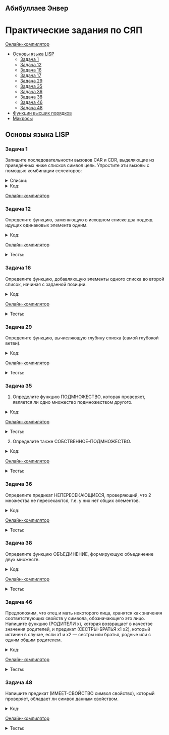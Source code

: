 ## Абибуллаев Энвер

# Практические задания по СЯП
[Онлайн-компилятор](https://rextester.com/l/common_lisp_online_compiler)
- [Основы языка LISP](#Основы-языка-LISP)
  - [Задача 1](#Задача-1)
  - [Задача 12](#Задача-12)
  - [Задача 16](#Задача-16)
  - [Задача 17](#Задача-17)
  - [Задача 29](#Задача-29)
  - [Задача 35](#Задача-35)
  - [Задача 36](#Задача-36)
  - [Задача 38](#Задача-38)
  - [Задача 46](#Задача-46)
  - [Задача 48](#Задача-48)
- [Функции высших порядков](#Функции-высших-порядков)
- [Макросы](#Макросы)
  
## Основы языка LISP
### Задача 1
  Запишите последовательности вызовов CAR и CDR, выделяющие из приведённых ниже списков символ цель. Упростите эти вызовы с помощью комбинации селекторов:
<details><summary>Списки:</summary>
<p>
 
  ```lisp
  (1 2 цель 3 4)
  ((1) (2 цель) (3 (4)))
  ((1 (2 (3 4 цель))))
  ```
</p>
</details>
<details><summary>Код:</summary>
<p>
	
  ```lisp
 Input: (print (caar(cdaddr '(1 2 '(цель) 3 4))))
 Output: ЦЕЛЬ

 Input: (print (caar(cdadr(cadr '((1) (2 '(цель)) (3 (4)))))))
 Output: ЦЕЛЬ

 Input: (print (caadar(cddar(cdadar '((1 (2 (3 4 '(цель)))))))))
 Output: ЦЕЛЬ
  ```
</p>
</details>

[Онлайн-компилятор](https://rextester.com/l/common_lisp_online_compiler)

### Задача 12
  Определите функцию, заменяющую в исходном списке два подряд идущих одинаковых элемента одним.
<details><summary>Код:</summary>
<p>

```lisp
(defun ReplaceInList (lst)
  ((lambda (x y)    
        (cond ((null y) lst)
             ((equal x (cadr lst)) (cons x (ReplaceInList (cddr lst))))
             (t (cons x (ReplaceInList y)))))  
  (car lst) 
  (cdr lst )))
```
</p>
</details>

[Онлайн-компилятор](https://rextester.com/l/common_lisp_online_compiler)

<details><summary>Тесты:</summary>
<p>

```lisp
Input: (print (ReplaceInList '(a a b b c c c)))
Output: (A B C C)

Input: (print (ReplaceInList '(a a (b b c) (b b c) (b b c) c f f c)))
Output: (A (B B C) (B B C) C F C)

Input: (print (ReplaceInList '(1 1 1 1 1 1 4 5 67 7 7)))
Output: (1 1 1 4 5 67 7)
```
</p>
</details>

### Задача 16
  Определите функцию, добавляющую элементы одного списка во второй список, начиная с заданной позиции.
<details><summary>Код:</summary>
<p>

  ```lisp
  (defun AddInList (list additionalList index) 
    ((lambda (head tail) 
      (cond ((equal 0 index) (cons additionalList list))
        (t (cons head (AddInList tail additionalList (- index 1))))
        )
      )
      (car list)
      (cdr list)
    )
  )
```
</p>
</details>

[Онлайн-компилятор](https://rextester.com/l/common_lisp_online_compiler)

<details><summary>Тесты:</summary>
<p>
	
```lisp
Input: (print(AddInList '(1 2 3 4 5 7 8 9) "Put me Here" 4))
Output: (1 2 3 4 "Put me Here" 5 7 8 9)

Input: (print(AddInList '(1 2 3 4 5 7 8 9) "Put me Here" 9))
Output: (1 2 3 4 5 7 8 9 NIL "Put me Here")

Input: (print(AddInList '(1 2 3 4 5 7 8 9) "Put me Here" 0))
Output: ("Put me Here" 1 2 3 4 5 7 8 9)
```
</p>
</details>

### Задача 29  
  Определите функцию, вычисляющую глубину списка (самой глубокой ветви).
<details><summary>Код:</summary>
<p>
	
```lisp
(defun depth (lst)
	(if (or (atom lst) (null lst))
		0
		(max (+ 1 (depth (car lst))) 
                     (depth (cdr lst)))
	)
)	
```  
</p>
</details>

[Онлайн-компилятор](https://rextester.com/l/common_lisp_online_compiler)

<details><summary>Тесты:</summary>
<p>
	
```lisp
Input: (print (depth  '(1 2 3)))
Output: 1

Input: (print (depth '((1) (2 (4) 5) (3))))
Output: 3

Input: (print (depth '((1) (2) (3))))
Output: 2
```  
</p>
</details>

### Задача 35
  1. Определите функцию ПОДМНОЖЕСТВО, которая проверяет, является ли одно множество подмножеством другого.
<details><summary>Код:</summary>
<p>
	
```lisp
(defun my-member (a li)
	(cond
		((null li) nil)
		((equal a (car li)) T)
		(t (my-member a (cdr li)))
	)
)

(defun subset (a b)
    (not (mapcan (lambda (el)
						(cond 
							((not (my-member el b)) (list T))
						)) a)
	)
)
```  
</p>
</details>

[Онлайн-компилятор](https://rextester.com/l/common_lisp_online_compiler)

<details><summary>Тесты:</summary>
<p>
	
```lisp
Input: (print (subset '(1 2 3) '(5 7 8)))
Output: NIL

Input: (print (subset '(8 4 2) '(6 3 4 7 2 8)))
Output: T

Input: (print (subset '(3 6 5 7) '(3)))
Output: NIL
```  
</p>
</details>

  2. Определите также СОБСТВЕННОЕ-ПОДМНОЖЕСТВО.
<details><summary>Код:</summary>
<p>
	
```lisp
(defun proper-subset (a b)
    (and (subset a b) (not (equal a b)))
)
```  
</p>
</details>

[Онлайн-компилятор](https://rextester.com/l/common_lisp_online_compiler)

<details><summary>Тесты:</summary>
<p>
	
```lisp
Input: (print (proper-subset '(1 2 3) '(1 2 3)))
Output: NIL

Input: (print (proper-subset '(1 2 3) '(1 2 3 4 5 6 7 8)))
Output: T

Input: (print (proper-subset '(0 5 7 7) '(1 2 3 4 5 0 7 5 7)))
Output: T
```  
</p>
</details>

### Задача 36
  Определите предикат НЕПЕРЕСЕКАЮЩИЕСЯ, проверяющий, что 2 множества не пересекаются, т.е. у них нет общих элементов.
<details><summary>Код:</summary>
<p>
	
```lisp
(defun my-member (a li)
	(cond
		((null li) nil)
		((equal a (car li)) T)
		(t (my-member a (cdr li)))
	)
)

(defun disjoint (a b)
	(not (mapcan (lambda (el)
			(cond 
				((my-member el b) (list T))
	     		)) a) 
	)
)
```  
</p>
</details>

[Онлайн-компилятор](https://rextester.com/l/common_lisp_online_compiler)

<details><summary>Тесты:</summary>
<p>
	
```lisp
Input: (print (disjoint '(1 2 3) '(4 5 6)))
Output: T

Input: (print (disjoint '(2 5 9 1) '(1 6 4 5)))
Output: NIL

Input: (print (disjoint '(1 2 3) '(1 2 3)))
Output: NIL
```  
</p>
</details>

### Задача 38
  Определите функцию ОБЪЕДИНЕНИЕ, формирующую объединение двух множеств.
<details><summary>Код:</summary>
<p>
	
```lisp
(defun in-predicate (a l)
    (cond
        ((null l) nil) ;элемент не может принадлежать пустому множеству
        ((eq a (car l)) t) ;элемент принадлежит множеству, если в нём содержится
        (t (in-predicate a (cdr l))) ; продолжаем проверку
    )
)

(defun union~ (a b)
    (cond ((null a) b)  
        ((null b) a)
        ((in-predicate (car a) b) (union~ (cdr a) b)) ;проверяем принадлежит ли a к b, если нет, то идём дальше
        (t (cons (car a) (union~ (cdr a) b)))
    )
)
```  
</p>
</details>

[Онлайн-компилятор](https://rextester.com/l/common_lisp_online_compiler)

<details><summary>Тесты:</summary>
<p>
	
```lisp
Input: (print (union~ '(a b c) '(b c d)))
Output: (A B C D)

Input: (print (union~ '(1 2 3 4 5) '(1 2 3 4 12 13 11)))
Output: (5 1 2 3 4 12 13 11)

Input: (print (union~ '() '()))
Output: NIL
```  
</p>
</details>

### Задача 46  
  Предположим, что отец и мать некоторого лица, хранятся как значения соответствующих свойств у символа, обозначающего это лицо. Напишите функцию (РОДИТЕЛИ x), которая возвращает в качестве значения родителей, и предикат (СЕСТРЫ-БРАТЬЯ x1 x2), который истинен в случае, если x1 и x2 — сестры или братья, родные или с одним общим родителем.
<details><summary>Код:</summary>
<p>    

```lisp
(defun parents (x)
	(list (get x 'mom) (get x 'dad))
)

(defun brother (x y)
	(or (eq (get x 'mom) (get y 'mom))
		(eq (get x 'dad) (get y 'dad))
	)
)
(setf (get 'x 'mom) 'a)
(setf (get 'x 'dad) 'b)
(setf (get 'y 'mom) 'a)
(setf (get 'y 'dad) 'b)
(setf (get 'z 'mom) 'c)
(setf (get 'z 'dad) 'd)
```  
</p>
</details>

[Онлайн-компилятор](https://rextester.com/l/common_lisp_online_compiler)

<details><summary>Тесты:</summary>
<p>

```lisp
Input: (print (parents 'x))
Output: (A B)

Input: (print (brother 'y 'x))
Output: T

Input: (print (brother 'y 'z))
Output: NIL
```  
</p>
</details>

### Задача 48
  Напишите предикат (ИМЕЕТ-СВОЙСТВО символ свойство), который проверяет, обладает ли символ данным свойством.
<details><summary>Код:</summary>
<p>

```lisp
(defun Has(x property)
	(Find property (symbol-plist x)) 
) 

(defun Find(property list) 
      (cond
      	((null list) nil) 
        ((equal property (car list)) T) 
        (t (Find property (cddr list)))
      )
) 

(setf (get 'car 'color) 'black) 
(setf (get 'car 'maxspeed) '140) 
(setf (get 'car 'mark) 'lada) 
```  
</p>
</details>

[Онлайн-компилятор](https://rextester.com/l/common_lisp_online_compiler)

<details><summary>Тесты:</summary>
<p>

```lisp
Input: (print(Has 'car 'color))
Output: T

Input: (print(Has 'car 'maxspeed))
Output: T

Input: (print(Has 'car 'country))
Output: NIL
```  
</p>
</details>
